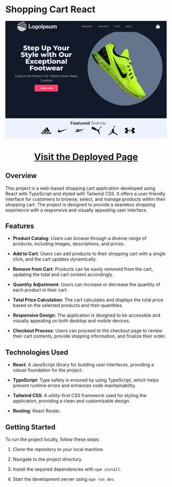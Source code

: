 # Shopping Cart React

![Page Preview](cart-preview.PNG)

<div align="center">
   <h1>
   <a href="https://matalvarez10.github.io/Shopping-cart//">Visit the Deployed Page</a>
   </h1>
</div>

## Overview

This project is a web-based shopping cart application developed using React with TypeScript and styled with Tailwind CSS. It offers a user-friendly interface for customers to browse, select, and manage products within their shopping cart. The project is designed to provide a seamless shopping experience with a responsive and visually appealing user interface.

## Features

- **Product Catalog**: Users can browse through a diverse range of products, including images, descriptions, and prices.

- **Add to Cart**: Users can add products to their shopping cart with a single click, and the cart updates dynamically.

- **Remove from Cart**: Products can be easily removed from the cart, updating the total and cart content accordingly.

- **Quantity Adjustment**: Users can increase or decrease the quantity of each product in their cart.

- **Total Price Calculation**: The cart calculates and displays the total price based on the selected products and their quantities.

- **Responsive Design**: The application is designed to be accessible and visually appealing on both desktop and mobile devices.

- **Checkout Process**: Users can proceed to the checkout page to review their cart contents, provide shipping information, and finalize their order.

## Technologies Used

- **React**: A JavaScript library for building user interfaces, providing a robust foundation for the project.

- **TypeScript**: Type safety is ensured by using TypeScript, which helps prevent runtime errors and enhances code maintainability.

- **Tailwind CSS**: A utility-first CSS framework used for styling the application, providing a clean and customizable design.

- **Routing**: React Router.

## Getting Started

To run the project locally, follow these steps:

1. Clone the repository to your local machine.

2. Navigate to the project directory.

3. Install the required dependencies with `npm install`.

4. Start the development server using `npm run dev`.
